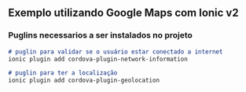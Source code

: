## Exemplo utilizando Google Maps com Ionic v2



### Puglins necessarios a ser instalados no projeto

```markdown
# puglin para validar se o usuário estar conectado a internet
ionic plugin add cordova-plugin-network-information

```
```markdown
# puglin para ter a localização
ionic plugin add cordova-plugin-geolocation

```

